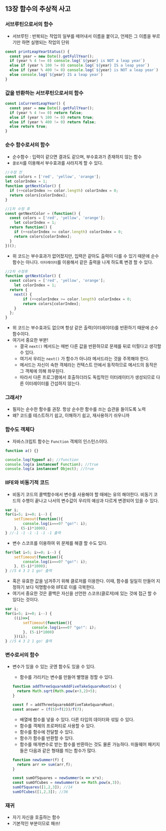 ## 13장 함수의 추상적 사고



### 서브루틴으로서의 함수

- 서브루틴 : 반복되는 작업의 일부를 떼어내서 이름을 붙이고, 언제든 그 이름을 부르기만 하면 실행되는 작업의 단위

```javascript
const printLeapYearStatus() {
  const year = new Date().getFullYear();
  if (year % 4 !== 0) console.log(`${year} is NOT a leap year`)
  else if (year % 100 != 0) console.log(`${year} IS a leap year`)
  else if (year % 400 != 0) console.log(`${year} is NOT a leap year`)
  else console.log(`${year} IS a leap year`)
}
```



### 값을 반환하는 서브루틴으로서의 함수

```javascript
const isCurrentLeapYear() {
  const year = new Date().getFullYear();
  if (year % 4 !== 0) return false;
  else if (year % 100 != 0) return true;
  else if (year % 400 != 0) return false;
  else return true;
}
```



### 순수 함수로서의 함수

- 순수함수 : 입력이 같으면 결과도 같으며, 부수효과가 존재하지 않는 함수
- `클로저`를 이용해서 부수효과를 사라지게 할 수 있다.

```javascript
//수정 전
const colors = ['red', 'yellow', 'orange'];
let colorIndex = 1;
function getNextColor() {
  if (++colorIndex >= color.length) colorIndex = 0;
  return colors[colorIndex];
}

//1차 수정 후
const getNextColor = (function() {
  const colors = ['red', 'yellow', 'orange'];
	let colorIndex = 1;
  return function() {
    if (++colorIndex >= color.length) colorIndex = 0;
  	return colors[colorIndex];
  }
})();
```

- 위 코드는 부수효과가 없어졌지만, 입력은 같아도 출력이 다를 수 있기 때문에 순수함수는 아니다. `이터레이터`를 이용해서 같은 출력을 나게 하도록 변경 할 수 있다.

```javascript
//2차 수정후
function getNextColor() {
  const colors = ['red', 'yellow', 'orange'];
	let colorIndex = 1;
  return {
    next() {
    	if (++colorIndex >= color.length) colorIndex = 0;
  		return colors[colorIndex];
    }
  };
}
```

- 위 코드는 부수효과도 없으며 항상 같은 출력(이터레이터)를 반환하기 때문에 순수함수이다.
- 여기서 중요한 부분!
  - 결국 `next()` 메서드는 매번 다른 값을 반환하므로 문제를 뒤로 미뤘다고 생각할 수 있다.
  - 여기서 우리는 `next()` 가 함수가 아니라 메서드라는 것을 주목해야 한다.
  - 메서드는 자신이 속한 객체라는 컨텍스트 안에서 동작하므로 메서드의 동작은 그 객체에 의해 좌우된다.
  - 따라서 다른 프로그램에서 호출하더라도 독립적인 이터레이터가 생성되므로 다른 이터레이터를 간섭하지 않는다.



### 그래서?

- 필자는 순수한 함수를 권장. 항상 순수한 함수를 쓰는 습관을 들이도록 노력
- 왜? 코드를 테스트하기 쉽고, 이해하기 쉽고, 재사용하기 쉬우니까



### 함수도 객체다

- 자바스크립트 함수는 `Function` 객체의 인스턴스이다.

```javascript
function a() {}

console.log(typeof a); //function
console.log(a instanceof Function); //true
console.log(a instanceof Object); //true
```

 

### IIFE와 비동기적 코드

- 비동기 코드의 콜백함수에서 변수를 사용해야 할 때에는 유의 해야한다. 비동기 코드의 수행이 끝나고 나서의 변수값이 우리의 예상과 다르게 변경되어 있을 수 있다.

```javascript
var i;
for(i=5; i>=0; i--) {
	setTimeout(function(){
		console.log(i===0? "go!": i);
	}, (5-i)*1000);
} //-1 -1 -1 -1 -1 -1 출력
```

- 변수 스코프를 이용하여 위 문제를 해결 할 수도 있다. 

```javascript
for(let i=5; i>=0; i--) {
	setTimeout(function(){
		console.log(i===0? "go!": i);
	}, (5-i)*1000);
} //5 4 3 2 1 go! 출력
```

- 혹은 유효한 값을 넘겨주기 위해 클로저를 이용한다. 이때, 함수를 일일히 만들어 지정하기 보다 익명함수와 IIFE로 이를 극복한다.
- 여기서 중요한 것은 콜백은 자신을 선언한 스코프(클로저)에 있는 것에 접근 할 수 있다는 것이다.

```javascript
var i;
for(i=5; i>=0; i--) {
	((i)=>{
		setTimeout(function(){
			console.log(i===0? "go!": i);
		}, (5-i)*1000)
	})(i);
} //5 4 3 2 1 go! 출력
```



### 변수로서의 함수

- 변수가 있을 수 있는 곳엔 함수도 있을 수 있다.

  - 함수를 가리키는 변수를 만들어 별명을 정할 수 있다.

  ```javascript
  function addThreeSquareAddFiveTakeSquareRoot(x) {
  	return Math.sqrt(Math.pow(x+3,2)+5);
  }
  
  const f = addThreeSquareAddFiveTakeSquareRoot;
  const answer = (f(5)+f(2))/f(7);
  ```

  - 배열에 함수를 넣을 수 있다. 다른 타입의 데이터와 섞일 수 있다.
  - 함수를 객체의 프로퍼티로 사용할 수 있다.
  - 함수를 함수에 전달할 수 있다.
  - 함수가 함수를 반환할 수 있다.
  - 함수를 매개변수로 받는 함수를 반환하는 것도 물론 가능하다. 미들웨어 패키지들은 다음과 같은 형태를 띄는 함수가 많다.

  ```javascript
  function newSummer(f) {
    return arr => sum(arr,f);
  }
  
  const sumOfSquares = newSummer(x => x*x);
  const sumOfCubes = newSummer(x => Math.pow(x,3));
  sumOfSquares([1,2,3]); //14
  sumOfCubes([1,2,3]); //36
  ```



### 재귀

- 자기 자신을 호출하는 함수
- 기본적인 부분이므로 패쓰!

